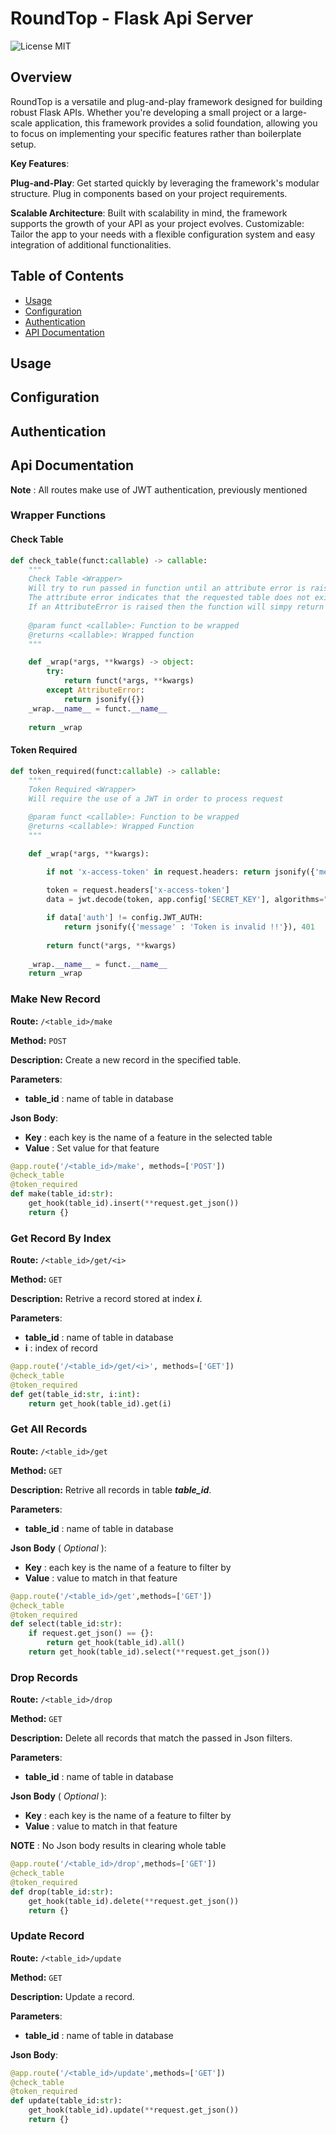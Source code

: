 # RoundTop - Flask Api Server

![License MIT](https://img.shields.io/badge/License-MIT-yellow)

## Overview
RoundTop is a versatile and plug-and-play framework designed for building robust Flask APIs. Whether you're developing a small project or a large-scale application, this framework provides a solid foundation, allowing you to focus on implementing your specific features rather than boilerplate setup.

**Key Features**:

**Plug-and-Play**: Get started quickly by leveraging the framework's modular structure. Plug in components based on your project requirements.

**Scalable Architecture**: Built with scalability in mind, the framework supports the growth of your API as your project evolves.
Customizable: Tailor the app to your needs with a flexible configuration system and easy integration of additional functionalities.

## Table of Contents
- [Usage](#usage)
- [Configuration](#configuration)
- [Authentication](#authentication)
- [API Documentation](#api-documentation)

## Usage

## Configuration

## Authentication

## Api Documentation

**Note** : All routes make use of JWT authentication, previously mentioned

### Wrapper Functions

#### Check Table

```python
def check_table(funct:callable) -> callable:
    """
    Check Table <Wrapper>
    Will try to run passed in function until an attribute error is raised
    The attribute error indicates that the requested table does not exist
    If an AttributeError is raised then the function will simpy return {}
    
    @param funct <callable>: Function to be wrapped
    @returns <callable>: Wrapped function
    """

    def _wrap(*args, **kwargs) -> object:
        try:
            return funct(*args, **kwargs)
        except AttributeError:
            return jsonify({})
    _wrap.__name__ = funct.__name__
    
    return _wrap
```

#### Token Required

```python
def token_required(funct:callable) -> callable:
    """
    Token Required <Wrapper>
    Will require the use of a JWT in order to process request

    @param funct <callable>: Function to be wrapped
    @returns <callable>: Wrapped Function
    """

    def _wrap(*args, **kwargs):

        if not 'x-access-token' in request.headers: return jsonify({'message' : 'Token is missing !!'}), 401
        
        token = request.headers['x-access-token']
        data = jwt.decode(token, app.config['SECRET_KEY'], algorithms="HS256")

        if data['auth'] != config.JWT_AUTH: 
            return jsonify({'message' : 'Token is invalid !!'}), 401
    
        return funct(*args, **kwargs)
    
    _wrap.__name__ = funct.__name__
    return _wrap
```

### Make New Record

**Route:** `/<table_id>/make`

**Method:** `POST`

**Description:** Create a new record in the specified table.

**Parameters**: 
- **table_id** : name of table in database

**Json Body**:
- **Key** : each key is the name of a feature in the selected table
- **Value** : Set value for that feature

```python
@app.route('/<table_id>/make', methods=['POST'])
@check_table
@token_required
def make(table_id:str):
    get_hook(table_id).insert(**request.get_json())
    return {}
```

### Get Record By Index

**Route:** `/<table_id>/get/<i>`

**Method:** `GET`

**Description:** Retrive a record stored at index ***i***.

**Parameters**: 
- **table_id** : name of table in database
- **i** : index of record


```python
@app.route('/<table_id>/get/<i>', methods=['GET'])
@check_table
@token_required
def get(table_id:str, i:int):
    return get_hook(table_id).get(i)
```

### Get All Records

**Route:** `/<table_id>/get`

**Method:** `GET`

**Description:** Retrive all records in table ***table_id***.

**Parameters**: 
- **table_id** : name of table in database

**Json Body** ( *Optional* ):
- **Key** : each key is the name of a feature to filter by
- **Value** : value to match in that feature

```python
@app.route('/<table_id>/get',methods=['GET'])
@check_table
@token_required
def select(table_id:str):
    if request.get_json() == {}:
        return get_hook(table_id).all()
    return get_hook(table_id).select(**request.get_json())
```

### Drop Records

**Route:** `/<table_id>/drop`

**Method:** `GET`

**Description:** Delete all records that match the passed in Json filters.

**Parameters**: 
- **table_id** : name of table in database

**Json Body** ( *Optional* ):
- **Key** : each key is the name of a feature to filter by
- **Value** : value to match in that feature

**NOTE** : No Json body results in clearing whole table

```python
@app.route('/<table_id>/drop',methods=['GET'])
@check_table
@token_required
def drop(table_id:str):
    get_hook(table_id).delete(**request.get_json())
    return {}
```

### Update Record

**Route:** `/<table_id>/update`

**Method:** `GET`

**Description:** Update a record.

**Parameters**: 
- **table_id** : name of table in database

**Json Body**:

```python
@app.route('/<table_id>/update',methods=['GET'])
@check_table
@token_required
def update(table_id:str):
    get_hook(table_id).update(**request.get_json())
    return {}
```
